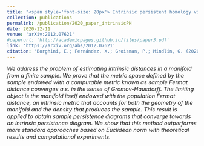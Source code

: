 ```yaml
---
title: "<span style='font-size: 20px'> Intrinsic persistent homology via density-based distance learning."
collection: publications
permalink: /publication/2020_paper_intrinsicPH
date: 2020-12-11
venue: 'arXiv:2012.07621'
#paperurl: 'http://academicpages.github.io/files/paper3.pdf'
link: 'https://arxiv.org/abs/2012.07621'
citation: 'Borghini, E.; Fernández, X.; Groisman, P.; Mindlin, G. (2020). &quot;Intrinsic persistent homology via density-based distance learning.&quot; <i>arXiv:2012.07621</i>'
---
```


<p style="font-size:11pt; font-style:italic">
We address the problem of estimating intrinsic distances in a manifold from a finite sample. We prove that the metric space defined by the sample endowed with a computable metric known as sample Fermat distance converges a.s. in the sense of Gromov-Hausdorff. The limiting object is the manifold itself endowed with the population Fermat distance, an intrinsic metric that accounts for both the geometry of the manifold and the density that produces the sample. This result is applied to obtain sample persistence diagrams that converge towards an intrinsic persistence diagram. We show that this method outperforms more standard approaches based on Euclidean norm with theoretical results and computational experiments.  
</p>